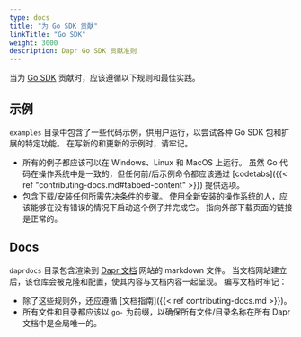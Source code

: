 ```yaml
---
type: docs
title: "为 Go SDK 贡献"
linkTitle: "Go SDK"
weight: 3000
description: Dapr Go SDK 贡献准则
---
```


当为 [Go SDK](https://github.com/dapr/go-sdk) 贡献时，应该遵循以下规则和最佳实践。

## 示例

`examples` 目录中包含了一些代码示例，供用户运行，以尝试各种 Go SDK 包和扩展的特定功能。 在写新的和更新的示例时，请牢记。

- 所有的例子都应该可以在 Windows、Linux 和 MacOS 上运行。 虽然 Go 代码在操作系统中是一致的，但任何前/后示例命令都应该通过 [codetabs]({{< ref "contributing-docs.md#tabbed-content" >}}) 提供选项。
- 包含下载/安装任何所需先决条件的步骤。 使用全新安装的操作系统的人，应该能够在没有错误的情况下启动这个例子并完成它。 指向外部下载页面的链接是正常的。

## Docs

`daprdocs` 目录包含渲染到 [Dapr 文档](https://docs.dapr.io) 网站的 markdown 文件。 当文档网站建立后，该仓库会被克隆和配置，使其内容与文档内容一起呈现。 编写文档时牢记：

   - 除了这些规则外，还应遵循 [文档指南]({{< ref contributing-docs.md >}})。
   - 所有文件和目录都应该以 `go-` 为前缀，以确保所有文件/目录名称在所有 Dapr 文档中是全局唯一的。
